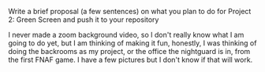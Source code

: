 Write a brief proposal (a few sentences) on what you plan to do for Project 2: Green Screen and push it to your repository

I never made a zoom background video, so I don't really know what I am going to do yet, but I am thinking of making it fun, honestly, I was thinking of doing the backrooms as my project,
or the office the nightguard is in, from the first FNAF game. I have a few pictures but I don't know if that will work. 
